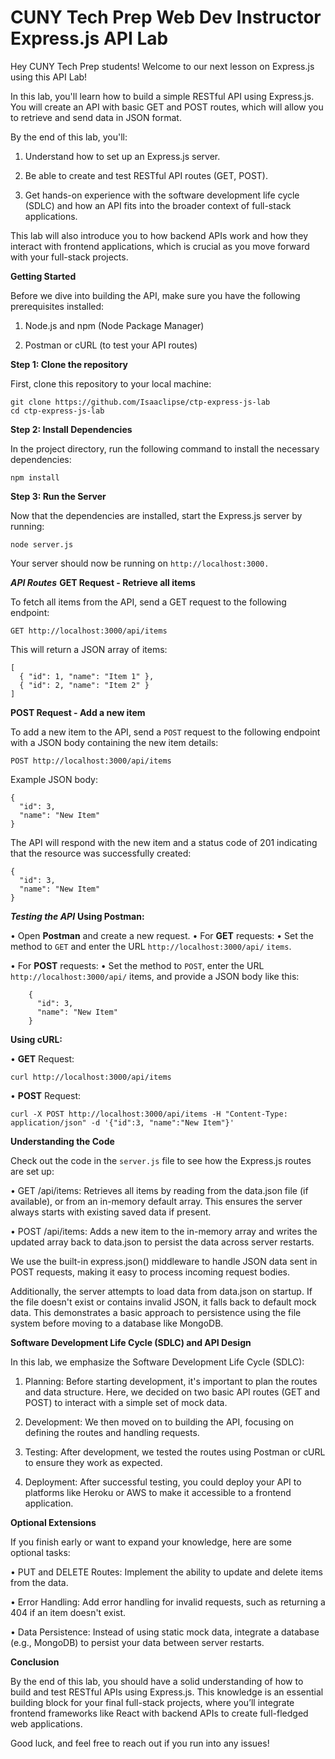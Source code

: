 # CUNY Tech Prep Web Dev Instructor Express.js API Lab

Hey CUNY Tech Prep students! Welcome to our next lesson on Express.js using this API Lab! 

In this lab, you'll learn how to build a simple RESTful API using Express.js. You will create an API with basic GET and POST routes, which will allow you to retrieve and send data in JSON format.

By the end of this lab, you'll:

1. Understand how to set up an Express.js server.

2. Be able to create and test RESTful API routes (GET, POST).

3. Get hands-on experience with the software development life cycle (SDLC) and how an API fits into the broader context of full-stack applications.

This lab will also introduce you to how backend APIs work and how they interact with frontend applications, which is crucial as you move forward with your full-stack projects.

**Getting Started**

Before we dive into building the API, make sure you have the following prerequisites installed:

1. Node.js and npm (Node Package Manager)

2. Postman or cURL (to test your API routes)

**Step 1: Clone the repository**

First, clone this repository to your local machine:

    git clone https://github.com/Isaaclipse/ctp-express-js-lab
    cd ctp-express-js-lab

**Step 2: Install Dependencies**

In the project directory, run the following command to install the necessary dependencies:

    npm install

**Step 3: Run the Server**

Now that the dependencies are installed, start the Express.js server by running:

    node server.js

Your server should now be running on ````http://localhost:3000.````

***API Routes***
**GET Request - Retrieve all items**

To fetch all items from the API, send a GET request to the following endpoint:

    GET http://localhost:3000/api/items

This will return a JSON array of items:

    [
      { "id": 1, "name": "Item 1" },
      { "id": 2, "name": "Item 2" }
    ]

**POST Request - Add a new item**

To add a new item to the API, send a ````POST```` request to the following endpoint with a JSON body containing the new item details:

    POST http://localhost:3000/api/items

Example JSON body:

    {
      "id": 3,
      "name": "New Item"
    }

The API will respond with the new item and a status code of 201 indicating that the resource was successfully created:

    {
      "id": 3,
      "name": "New Item"
    }

***Testing the API***
**Using Postman:**

• Open **Postman** and create a new request.
• For **GET** requests:
  • Set the method to ````GET```` and enter the URL ````http://localhost:3000/api/```` ````items````.

• For **POST** requests:
 • Set the method to ````POST````, enter the URL ````http://localhost:3000/api/```` items, and provide a JSON body like this:

        {
          "id": 3,
          "name": "New Item"
        }

**Using cURL:**

 • **GET** Request:

    curl http://localhost:3000/api/items

 • **POST** Request: 

    curl -X POST http://localhost:3000/api/items -H "Content-Type: application/json" -d '{"id":3, "name":"New Item"}'

**Understanding the Code**

Check out the code in the ````server.js```` file to see how the Express.js routes are set up:

• GET /api/items: Retrieves all items by reading from the data.json file (if available), or from an in-memory default array. This ensures the server always starts with existing saved data if present.

• POST /api/items: Adds a new item to the in-memory array and writes the updated array back to data.json to persist the data across server restarts.

We use the built-in express.json() middleware to handle JSON data sent in POST requests, making it easy to process incoming request bodies.

Additionally, the server attempts to load data from data.json on startup. If the file doesn't exist or contains invalid JSON, it falls back to default mock data. This demonstrates a basic approach to persistence using the file system before moving to a database like MongoDB.

**Software Development Life Cycle (SDLC) and API Design**

In this lab, we emphasize the Software Development Life Cycle (SDLC):

1. Planning: Before starting development, it's important to plan the routes and data structure. Here, we decided on two basic API routes (GET and POST) to interact with a simple set of mock data.

2. Development: We then moved on to building the API, focusing on defining the routes and handling requests.

3. Testing: After development, we tested the routes using Postman or cURL to ensure they work as expected.

4. Deployment: After successful testing, you could deploy your API to platforms like Heroku or AWS to make it accessible to a frontend application.

**Optional Extensions**

If you finish early or want to expand your knowledge, here are some optional tasks:

 • PUT and DELETE Routes: Implement the ability to update and delete items from the data.

 • Error Handling: Add error handling for invalid requests, such as returning a 404 if an item doesn't exist.

 • Data Persistence: Instead of using static mock data, integrate a database (e.g., MongoDB) to persist your data between server restarts.

**Conclusion**

By the end of this lab, you should have a solid understanding of how to build and test RESTful APIs using Express.js. This knowledge is an essential building block for your final full-stack projects, where you’ll integrate frontend frameworks like React with backend APIs to create full-fledged web applications.

Good luck, and feel free to reach out if you run into any issues!
